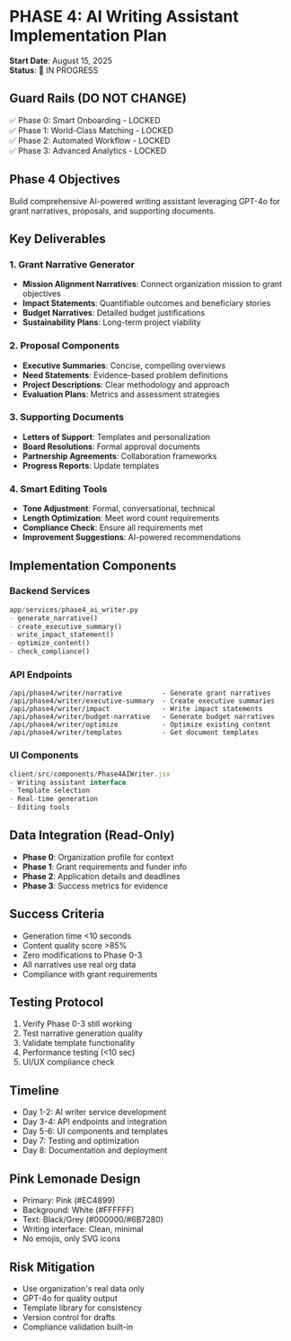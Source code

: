 # PHASE 4: AI Writing Assistant Implementation Plan
**Start Date**: August 15, 2025  
**Status**: 🚀 IN PROGRESS

## Guard Rails (DO NOT CHANGE)
✅ Phase 0: Smart Onboarding - LOCKED  
✅ Phase 1: World-Class Matching - LOCKED  
✅ Phase 2: Automated Workflow - LOCKED  
✅ Phase 3: Advanced Analytics - LOCKED  

## Phase 4 Objectives
Build comprehensive AI-powered writing assistant leveraging GPT-4o for grant narratives, proposals, and supporting documents.

## Key Deliverables

### 1. Grant Narrative Generator
- **Mission Alignment Narratives**: Connect organization mission to grant objectives
- **Impact Statements**: Quantifiable outcomes and beneficiary stories
- **Budget Narratives**: Detailed budget justifications
- **Sustainability Plans**: Long-term project viability

### 2. Proposal Components
- **Executive Summaries**: Concise, compelling overviews
- **Need Statements**: Evidence-based problem definitions
- **Project Descriptions**: Clear methodology and approach
- **Evaluation Plans**: Metrics and assessment strategies

### 3. Supporting Documents
- **Letters of Support**: Templates and personalization
- **Board Resolutions**: Formal approval documents
- **Partnership Agreements**: Collaboration frameworks
- **Progress Reports**: Update templates

### 4. Smart Editing Tools
- **Tone Adjustment**: Formal, conversational, technical
- **Length Optimization**: Meet word count requirements
- **Compliance Check**: Ensure all requirements met
- **Improvement Suggestions**: AI-powered recommendations

## Implementation Components

### Backend Services
```python
app/services/phase4_ai_writer.py
- generate_narrative()
- create_executive_summary()
- write_impact_statement()
- optimize_content()
- check_compliance()
```

### API Endpoints
```
/api/phase4/writer/narrative          - Generate grant narratives
/api/phase4/writer/executive-summary  - Create executive summaries
/api/phase4/writer/impact             - Write impact statements
/api/phase4/writer/budget-narrative   - Generate budget narratives
/api/phase4/writer/optimize           - Optimize existing content
/api/phase4/writer/templates          - Get document templates
```

### UI Components
```javascript
client/src/components/Phase4AIWriter.jsx
- Writing assistant interface
- Template selection
- Real-time generation
- Editing tools
```

## Data Integration (Read-Only)
- **Phase 0**: Organization profile for context
- **Phase 1**: Grant requirements and funder info
- **Phase 2**: Application details and deadlines
- **Phase 3**: Success metrics for evidence

## Success Criteria
- Generation time <10 seconds
- Content quality score >85%
- Zero modifications to Phase 0-3
- All narratives use real org data
- Compliance with grant requirements

## Testing Protocol
1. Verify Phase 0-3 still working
2. Test narrative generation quality
3. Validate template functionality
4. Performance testing (<10 sec)
5. UI/UX compliance check

## Timeline
- Day 1-2: AI writer service development
- Day 3-4: API endpoints and integration
- Day 5-6: UI components and templates
- Day 7: Testing and optimization
- Day 8: Documentation and deployment

## Pink Lemonade Design
- Primary: Pink (#EC4899)
- Background: White (#FFFFFF)
- Text: Black/Grey (#000000/#6B7280)
- Writing interface: Clean, minimal
- No emojis, only SVG icons

## Risk Mitigation
- Use organization's real data only
- GPT-4o for quality output
- Template library for consistency
- Version control for drafts
- Compliance validation built-in